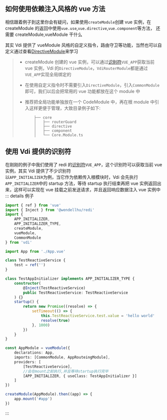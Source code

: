 ## 如何使用依赖注入风格的 vue 方法

相信跟着例子到这里你会有疑问，如果使用`createModule`创建 vue 实例，在 createModule 的返回中使用`vue.use`,`vue.directive`,`vue.component`等方法，
还需要 createModule,vueModule 干什么

其实 Vdi 提供了 vueModule 风格的自定义指令，路由守卫等功能，当然也可以自定义通过查看[DirectiveModule](https://github.com/JinghuiS/vdi/tree/main/packages/common/directive)来学习

> -   createModule 创建的 vue 实例，可以通过[识别符](https://redi.wendell.fun/docs/identifier)`VUE_APP`获取当前 vue 实例，Vdi 的`DirectiveModule`，`VdiRouterModule`都是通过`VUE_APP`实现全局绑定的
>
> -   在使用自定义指令时不需要引入`DirectiveModule`，引入`CommonModule`即可，我们以后会把常用的 vue 功能都放在这个 module 中
>
> -   推荐把全局功能单独放在一个 CodeModule 中，再在根 module 中引入这样更便于管理，大致目录例子如下:
>     ```
>         ├── core
>         │   ├── routerGuard
>         │   ├── directive
>         │   ├── component
>         │   └── Core.Module.ts
>     ```

## 使用 Vdi 提供的识别符

在刚刚的例子中我们使用了 redi 的[识别符](https://redi.wendell.fun/docs/identifier)`VUE_APP`，这个识别符可以获取当前 vue 实例，其实 Vdi 提供了不少识别符  
以`APP_INITIALIZER`为例，当它作为依赖传入根模块时，Vdi 会先执行`APP_INITIALIZER`中的 startup 方法，等待 startup 执行结束再把 vue 实例返回出来，这样可以实现在 vue 挂载之前发送请求，并且返回响应数据注入 vue 实例中
::: details 例子

```ts
import { ref } from 'vue'
import { Inject } from '@wendellhu/redi'
import {
    APP_INITIALIZER,
    APP_INITIALIZER_TYPE,
    createModule,
    vueModule,
    CommonModule
} from 'vdi'

import App from './App.vue'

class TestReactiveService {
    test = ref('')
}

class TestAppInitializer implements APP_INITIALIZER_TYPE {
    constructor(
        @Inject(TestReactiveService)
        public TestReactiveService: TestReactiveService
    ) {}
    startup() {
        return new Promise((resolve) => {
            setTimeout(() => {
                this.TestReactiveService.test.value = 'hello world'
                resolve(true)
            }, 1000)
        })
    }
}

const AppModule = vueModule({
    declarations: App,
    imports: [CommonModule, AppRouteingModule],
    providers: [
        [TestReactiveService],
        //会在mount之前执行,并且等待startup执行完毕
        [APP_INITIALIZER, { useClass: TestAppInitializer }]
    ]
})

createModule(AppModule).then((app) => {
    app.mount('#app')
})
```

:::
